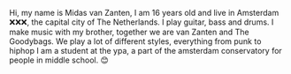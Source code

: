 Hi, my name is Midas van Zanten, I am 16 years old and live in Amsterdam ❌❌❌, the capital city of The Netherlands.
I play guitar, bass and drums. I make music with my brother,
together we are van Zanten and The Goodybags. We play a lot of different styles, everything from punk to hiphop
I am a student at the ypa, a part of the amsterdam conservatory for people in middle school.
😊
